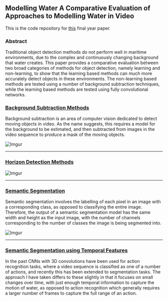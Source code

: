  ## Modelling Water A Comparative Evaluation of Approaches to Modelling Water in Video
 This is the code repository for [this](https://github.com/Lawrence-Godfrey/Object-Detection-in-Maritime-environments/blob/master/Modelling%20Water%20A%20Comparative%20Evaluation%20of%20Approaches%20to%20Modelling%20Water%20in%20Video.pdf) final year paper. 
 
### Abstract 
Traditional object detection methods do not perform well in maritime environments, due to the complex and continuously changing background that water creates. This paper provides
a comparative evaluation between two broad categories of methods for object detection, namely learning and non-learning, to show that the learning based methods can much
more accurately detect objects in these environments. The non-learning based methods are tested using a number of background subtraction techniques, while the learning based
methods are tested using fully convolutional networks.


### [Background Subtraction Methods](Background_Subtraction/)
Background subtraction is an area of computer vision dedicated to detect moving objects
in video. As the name suggests, this requires a model for the background to be estimated,
and then subtracted from images in the video sequence to produce a mask of the moving
objects.

![Imgur](https://imgur.com/bzfYIf1.gif)

---

### [Horizon Detection Methods](Horizon_Detection/)
![Imgur](https://imgur.com/A08i7Jn.gif)

---

### [Semantic Segmentation](Segmentation/)
Semantic segmentation involves the labelling of each pixel in an image with a corresponding
class, as opposed to classifying the entire image. Therefore, the output of a semantic
segmentation model has the same width and height as the input image, with the number
of channels corresponding to the number of classes the image is being segmented into.

![Imgur](https://imgur.com/ydPcZpf.gif)
 
--- 

### [Semantic Segmentation using Temporal Features](Temporal_Segmentation/)
In the past CNNs with 3D convolutions have been used for action recognition tasks, where a video sequence is classified as one of a number of actions, and
recently this has been extended to segmentation tasks. The approach I have taken
differs to these slightly in that it focuses on small changes over time, with just enough
temporal information to capture the motion of water, as opposed to action recognition which
generally requires a larger number of frames to capture the full range of an action.

